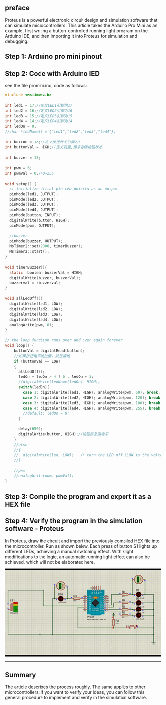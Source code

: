 ## preface
Proteus is a powerful electronic circuit design and simulation software that can simulate microcontrollers. This article takes the Arduino Pro Mini as an example, first writing a button-controlled running light program on the Arduino IDE, and then importing it into Proteus for simulation and debugging.
## Step 1: Arduino pro mini pinout

## Step 2: Code with Arduino IED
see the file promini.ino, code as follows:
```c
#include <MsTimer2.h>

int led1 = 17;//定义LED1引脚为17
int led2 = 16;//定义LED2引脚为16
int led3 = 15;//定义LED3引脚为15
int led4 = 14;//定义LED4引脚为14
int ledOn = 0;
//char *ledName[] = {"led1","led2","led3","led4"};

int button = 18;//定义按钮开关引脚为7
int buttonVal = HIGH;//定义变量,用来存储按钮状态

int buzzer = 13;

int pwm = 6;
int pwmVal = 0;//0~255

void setup() {
  // initialize diital pin LED_BUILTIN as an output.
  pinMode(led1, OUTPUT);
  pinMode(led2, OUTPUT);
  pinMode(led3, OUTPUT);
  pinMode(led4, OUTPUT);
  pinMode(button, INPUT);
  digitalWrite(button, HIGH);
  pinMode(pwm, OUTPUT);
  
  //buzzer
  pinMode(buzzer, OUTPUT);
  MsTimer2::set(2000, timerBuzzer);
  MsTimer2::start();
}

void timerBuzzer(){
  static  boolean buzzerVal = HIGH;
  digitalWrite(buzzer, buzzerVal);
  buzzerVal = !buzzerVal;
}

void allLedOff(){
  digitalWrite(led1, LOW);
  digitalWrite(led2, LOW);
  digitalWrite(led3, LOW);
  digitalWrite(led4, LOW);
  analogWrite(pwm, 0);
}

// the loop function runs over and over again forever
void loop() {
    buttonVal = digitalRead(button);
    //如果按钮电平被拉低，就是接地
    if (buttonVal == LOW)
    {
      allLedOff();
      ledOn = ledOn > 4 ? 0 : ledOn + 1;
      //digitalWrite(ledName[ledOn], HIGH);
      switch(ledOn){
        case 1: digitalWrite(led1, HIGH); analogWrite(pwm, 60); break;
        case 2: digitalWrite(led2, HIGH); analogWrite(pwm, 120); break;
        case 3: digitalWrite(led3, HIGH); analogWrite(pwm, 180); break;
        case 4: digitalWrite(led4, HIGH); analogWrite(pwm, 255); break;
        //default: ledOn = 0;
      }

      delay(650);
      digitalWrite(button, HIGH);//按钮恢复高电平
    }
    //else 
    //{
    //  digitalWrite(led, LOW);   // turn the LED off (LOW is the voltage level)
    //}     
    
    //pwm
    //analogWrite(pwm, pwmVal);
}

```

## Step 3: Compile the program and export it as a HEX file
## Step 4: Verify the program in the simulation software - Proteus
In Proteus, draw the circuit and import the previously compiled HEX file into the microcontroller. Run as shown below. Each press of button S1 lights up different LEDs, achieving a manual switching effect. With slight modifications to the logic, an automatic running light effect can also be achieved, which will not be elaborated here.

![circuit](https://github.com/iamfirst/eyjoy-microcomputer-with-zero-hardware-cost/blob/main/202412190008.gif)

---
## Summary
The article describes the process roughly. The same applies to other microcontrollers; if you want to verify your ideas, you can follow this general procedure to implement and verify in the simulation software.
